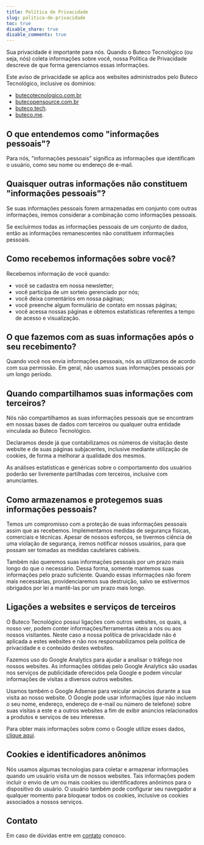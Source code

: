 ```yaml
---
title: Política de Privacidade
slug: politica-de-privacidade
toc: true
disable_share: true
disable_comments: true
---
```


Sua privacidade é importante para nós. Quando o Buteco Tecnológico (ou seja, nós) coleta informações sobre você, nossa Política de Privacidade descreve de que forma gerenciamos essas informações.

Este aviso de privacidade se aplica aos websites administrados pelo Buteco Tecnológico, inclusive os domínios:

* [butecotecnologico.com.br](https://butecotecnologico.com.br)
* [butecopensource.com.br](https://butecopensource.com.br)
* [buteco.tech](https://buteco.tech).
* [buteco.me](https://buteco.me).

##  O que entendemos como "informações pessoais"?

Para nós, "informações pessoais" significa as informações que identificam o usuário, como seu nome ou endereço de e-mail.

## Quaisquer outras informações não constituem "informações pessoais"?

Se suas informações pessoais forem armazenadas em conjunto com outras informações, iremos considerar a combinação como informações pessoais.

Se excluirmos todas as informações pessoais de um conjunto de dados, então as informações remanescentes não constituem informações pessoais.

## Como recebemos informações sobre você?

Recebemos informação de você quando: 

  * você se cadastra em nossa newsletter;
  * você participa de um sorteio gerenciado por nós;
  * você deixa comentários em nossa páginas;
  * você preenche algum formulário de contato em nossas páginas;
  * você acessa nossas páginas e obtemos estatísticas referentes a tempo de acesso e visualização.

## O que fazemos com as suas informações após o seu recebimento?

Quando você nos envia informações pessoais, nós as utilizamos de acordo com sua permissão. Em geral, não usamos suas informações pessoais por um longo período.

## Quando compartilhamos suas informações com terceiros?

Nós não compartilhamos as suas informações pessoais que se encontram em nossas bases de dados com terceiros ou qualquer outra entidade vinculada ao Buteco Tecnológico.

Declaramos desde já que contabilizamos os números de visitação deste website e de suas páginas subjacentes, inclusive mediante utilização de cookies, de forma a melhorar a qualidade dos mesmos.

As análises estatísticas e genéricas sobre o comportamento dos usuários poderão ser livremente partilhadas com terceiros, inclusive com anunciantes.

## Como armazenamos e protegemos suas informações pessoais?

Temos um compromisso com a proteção de suas informações pessoais assim que as recebemos. Implementamos medidas de segurança físicas, comerciais e técnicas. Apesar de nossos esforços, se tivermos ciência de uma violação de segurança, iremos notificar nossos usuários, para que possam ser tomadas as medidas cautelares cabíveis.

Também não queremos suas informações pessoais por um prazo mais longo do que o necessário. Dessa forma, somente mantemos suas informações pelo prazo suficiente. Quando essas informações não forem mais necessárias, providenciaremos sua destruição, salvo se estivermos obrigados por lei a mantê-las por um prazo mais longo.

## Ligações a websites e serviços de terceiros

O Buteco Tecnológico possui ligações com outros websites, os quais, a nosso ver, podem conter informações/ferramentas úteis a nós ou aos nossos visitantes. Neste caso a nossa política de privacidade não é aplicada a estes websites e não nos responsabilizamos pela política de privacidade e o conteúdo destes websites.

Fazemos uso do Google Analytics para ajudar a analisar o tráfego nos nossos websites. As informações obtidas pelo Google Analytics são usadas nos serviços de publicidade oferecidos pela Google e podem vincular informações de visitas a diversos outros websites.

Usamos também o Google Adsense para veicular anúncios durante a sua visita ao nosso website. O Google pode usar informações (que não incluem o seu nome, endereço, endereço de e-mail ou número de telefone) sobre suas visitas a este e a outros websites a fim de exibir anúncios relacionados a produtos e serviços de seu interesse.

Para obter mais informações sobre como o Google utilize esses dados, [clique aqui](https://policies.google.com/privacy?fg=1&hl=pt-BR).

## Cookies e identificadores anônimos

Nós usamos algumas tecnologias para coletar e armazenar informações quando um usuário visita um de nossos websites. Tais informações podem incluir o envio de um ou mais cookies ou identificadores anônimos para o dispositivo do usuário. O usuário também pode configurar seu navegador a qualquer momento para bloquear todos os cookies, inclusive os cookies associados a nossos serviços.

## Contato

Em caso de dúvidas entre em [contato](/contato) conosco.
